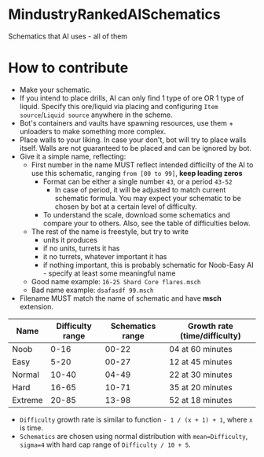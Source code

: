 # MindustryRankedAISchematics
Schematics that AI uses - all of them

# How to contribute
- Make your schematic.
- If you intend to place drills, AI can only find 1 type of ore OR 1 type of liquid. Specify this ore/liquid via placing and configuring `Item source`/`Liquid source` anywhere in the scheme.
- Bot's containers and vaults have spawning resources, use them + unloaders to make something more complex.
- Place walls to your liking. In case your don't, bot will try to place walls itself. Walls are not guaranteed to be placed and can be ignored by bot.
- Give it a simple name, reflecting:
  - First number in the name MUST reflect intended difficilty of the AI to use this schematic, ranging `from [00 to 99]`, **keep leading zeros**
    - Format can be either a single number `43`, or a period `43-52`
      - In case of period, it will be adjusted to match current schematic formula. You may expect your schematic to be chosen by bot at a certain level of difficulty.
    - To understand the scale, download some schematics and compare your to others. Also, see the table of difficulties below.
  - The rest of the name is freestyle, but try to write
    - units it produces
    - if no units, turrets it has
    - it no turrets, whatever important it has
    - if nothing important, this is probably schematic for Noob-Easy AI - specify at least some meaningful name
  - Good name example: `16-25 Shard Core flares.msch`
  - Bad name example: `dsafasdf 99.msch`
- Filename MUST match the name of schematic and have **msch** extension.

Name | Difficulty range | Schematics range | Growth rate (time/difficulty)
---- | ---------------- | ---------------- | -----------------------------
Noob | 0-16 | 00-22 | 04 at 60 minutes
Easy | 5-20 | 00-27 | 12 at 45 minutes
Normal | 10-40 | 04-49 | 22 at 30 minutes
Hard | 16-65 | 10-71 | 35 at 20 minutes
Extreme | 20-85 | 13-98 | 52 at 18 minutes

* `Difficulty` growth rate is similar to function `- 1 / (x + 1) + 1`, where `x` is time.
* `Schematics` are chosen using normal distribution with `mean=Difficulty`, `sigma=4` with hard cap range of `Difficulty / 10 + 5`.
